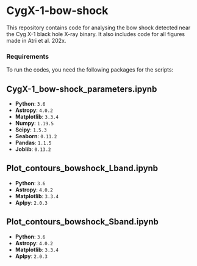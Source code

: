# CygX-1-bow-shock
This repository contains code for analysing the bow shock detected near the Cyg X-1 black hole X-ray binary. It also includes code for all figures made in Atri et al. 202x. 

### Requirements

To run the codes, you need the following packages for the scripts:

## CygX-1_bow-shock_parameters.ipynb

- **Python**: `3.6`
- **Astropy**: `4.0.2`
- **Matplotlib**: `3.3.4`
- **Numpy**: `1.19.5`
- **Scipy**: `1.5.3`
- **Seaborn**: `0.11.2`
- **Pandas**: `1.1.5`
- **Joblib**: `0.13.2`

## Plot_contours_bowshock_Lband.ipynb

- **Python**: `3.6`
- **Astropy**: `4.0.2`
- **Matplotlib**: `3.3.4`
- **Aplpy**: `2.0.3`

## Plot_contours_bowshock_Sband.ipynb

- **Python**: `3.6`
- **Astropy**: `4.0.2`
- **Matplotlib**: `3.3.4`
- **Aplpy**: `2.0.3`

